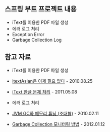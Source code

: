 ## 스프링 부트 프로젝트 내용
 - iText를 이용한 PDF 파일 생성
 - 에러 로그 처리
  - Exception Error
  - Garbage Collection Log

## 참고 자료
 - iText를 이용한 PDF 파일 생성
  - [itextAsian은 이제 필요 없다](http://programmers.tistory.com/397) - 2010.08.25
  - [iText 한글 문제 처리](http://xperjune.tistory.com/entry/iText-%ED%95%9C%EA%B8%80-%EB%AC%B8%EC%A0%9C-%EC%B2%98%EB%A6%AC) - 2011.05.08

 - 에러 로그 처리
  - [JVM GC와 메모리 튜닝 (조대협)](http://5dol.tistory.com/183) - 2010.02.11
  - [Garbage Collection 모니터링 방법](http://d2.naver.com/helloworld/6043) - 2012.01.12